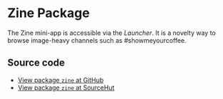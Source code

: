 # Zine Package

The Zine mini-app is accessible via the _Launcher_. It is a novelty way to browse image-heavy channels such as #showmeyourcoffee.

## Source code
* [View package `zine` at GitHub](https://github.com/soapdog/patchfox/blob/master/src/packages/zine) 
* [View package `zine` at SourceHut](https://git.sr.ht/~soapdog/patchfox/tree/master/item/src/packages/zine)
